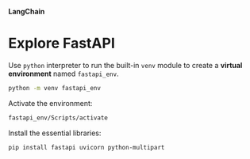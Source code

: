 **LangChain**

# Explore FastAPI

Use `python` interpreter to run the built-in `venv` module to create a **virtual
environment** named `fastapi_env`.

```sh
python -m venv fastapi_env
```

Activate the environment:

```sh
fastapi_env/Scripts/activate
```

Install the essential libraries:

```sh
pip install fastapi uvicorn python-multipart
```
